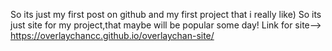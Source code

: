 So its just my first post on github and my first project that i really like)
So its just site for my project,that maybe will be popular some day!
Link for site--> https://overlaychancc.github.io/overlaychan-site/
